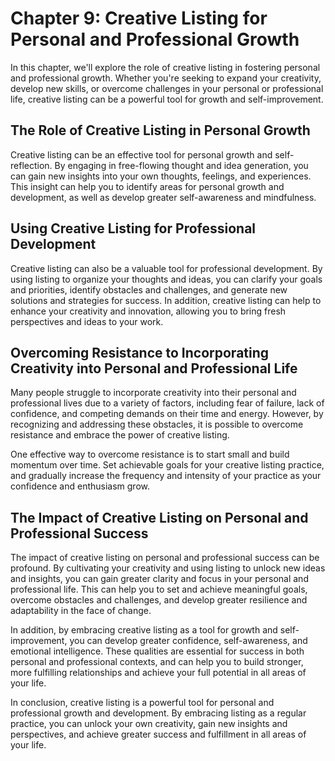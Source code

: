Chapter 9: Creative Listing for Personal and Professional Growth
================================================================

In this chapter, we'll explore the role of creative listing in fostering personal and professional growth. Whether you're seeking to expand your creativity, develop new skills, or overcome challenges in your personal or professional life, creative listing can be a powerful tool for growth and self-improvement.

The Role of Creative Listing in Personal Growth
-----------------------------------------------

Creative listing can be an effective tool for personal growth and self-reflection. By engaging in free-flowing thought and idea generation, you can gain new insights into your own thoughts, feelings, and experiences. This insight can help you to identify areas for personal growth and development, as well as develop greater self-awareness and mindfulness.

Using Creative Listing for Professional Development
---------------------------------------------------

Creative listing can also be a valuable tool for professional development. By using listing to organize your thoughts and ideas, you can clarify your goals and priorities, identify obstacles and challenges, and generate new solutions and strategies for success. In addition, creative listing can help to enhance your creativity and innovation, allowing you to bring fresh perspectives and ideas to your work.

Overcoming Resistance to Incorporating Creativity into Personal and Professional Life
-------------------------------------------------------------------------------------

Many people struggle to incorporate creativity into their personal and professional lives due to a variety of factors, including fear of failure, lack of confidence, and competing demands on their time and energy. However, by recognizing and addressing these obstacles, it is possible to overcome resistance and embrace the power of creative listing.

One effective way to overcome resistance is to start small and build momentum over time. Set achievable goals for your creative listing practice, and gradually increase the frequency and intensity of your practice as your confidence and enthusiasm grow.

The Impact of Creative Listing on Personal and Professional Success
-------------------------------------------------------------------

The impact of creative listing on personal and professional success can be profound. By cultivating your creativity and using listing to unlock new ideas and insights, you can gain greater clarity and focus in your personal and professional life. This can help you to set and achieve meaningful goals, overcome obstacles and challenges, and develop greater resilience and adaptability in the face of change.

In addition, by embracing creative listing as a tool for growth and self-improvement, you can develop greater confidence, self-awareness, and emotional intelligence. These qualities are essential for success in both personal and professional contexts, and can help you to build stronger, more fulfilling relationships and achieve your full potential in all areas of your life.

In conclusion, creative listing is a powerful tool for personal and professional growth and development. By embracing listing as a regular practice, you can unlock your own creativity, gain new insights and perspectives, and achieve greater success and fulfillment in all areas of your life.
